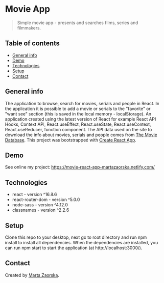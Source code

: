 # Movie App
> Simple movie app - presents and searches films, series and filmmakers.

## Table of contents
* [General info](#general-info)
* [Demo](#demo)
* [Technologies](#technologies)
* [Setup](#setup)
* [Contact](#contact)

## General info
The application to browse, search for movies, serials and people in React. In the application it is possible to add a movie or serials to the "favorite" or "want see" section (this is saved in the local memory - localStorage).
An application created using the latest version of React for example React API Hooks, Context API, React.useEffect, React.useState, React.useContext, React.useReducer, function component. The API data used on the site to download the info about movies, serials and people comes from [The Movie Database](https://www.themoviedb.org/). This project was bootstrapped with [Create React App](https://github.com/facebook/create-react-app).

## Demo
See online my project: https://movie-react-app-martazaorska.netlify.com/

## Technologies
* react - version ^16.8.6
* react-router-dom - version ^5.0.0
* node-sass - version ^4.12.0
* classnames - version ^2.2.6

## Setup
Clone this repo to your desktop, next go to root directory and run npm install to install all dependencies.
When the dependencies are installed, you can run npm start to start the application (at http://localhost:3000/).

## Contact
Created by [Marta Zaorska](https://martazaorska.github.io/portfolio/).


